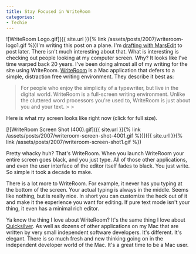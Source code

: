 ```yaml
---
title: Stay Focused in WriteRoom
categories:
- Techie
---
```


![WriteRoom Logo.gif]({{ site.url }}{% link /assets/posts/2007/writeroom-logo1.gif %})I'm writing this post on a plane. I'm [drafting with MarsEdit](/thingelstad/marsedit) to post later. There isn't much interesting about that. What is interesting is checking out people looking at my computer screen. Why? It looks like I've time warped back 20 years.
I've been doing almost all of my writing for the site using WriteRoom. [WriteRoom](http://hogbaysoftware.com/products/writeroom) is a Mac application that defers to a simple, distraction free writing environment. They describe it best as:

<blockquote>For people who enjoy the simplicity of a typewriter, but live in the digital world. WriteRoom is a full-screen writing environment. Unlike the cluttered word processors you're used to, WriteRoom is just about you and your text.
> 
> </blockquote>

Here is what my screen looks like right now (click for full size).

[![WriteRoom Screen Shot (400).gif]({{ site.url }}{% link /assets/posts/2007/writeroom-screen-shot-4001.gif %})]({{ site.url }}{% link /assets/posts/2007/writeroom-screen-shot1.gif %})

Pretty whacky huh? That's WriteRoom. When you launch WriteRoom your entire screen goes black, and you just type. All of those other applications, and even the user interface of the editor itself fades to black. You just write. So simple it took a decade to make.

There is a lot more to WriteRoom. For example, it never has you typing at the bottom of the screen. Your actual typing is always in the middle. Seems like nothing, but is really nice. In short you can customize the heck out of it and make it the experience you want for editing. If pure text mode isn't your thing, it even has a minimal rich editor.

Ya know the thing I love about WriteRoom? It's the same thing I love about [Quicksilver](http://www.blacktree.com/). As well as dozens of other applications on my Mac that are written by very small independent software developers. It's different. It's elegant. There is so much fresh and new thinking going on in the independent developer world of the Mac. It's a great time to be a Mac user.
